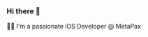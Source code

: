 ### Hi there 👋

👨‍💻 I'm a passionate iOS Developer @ MetaPax
<!--
- 🌱 I’m currently learning SwiftUI
- ✍️ Also I write articles on [aleos.dev](https://aleos.dev)
- 📫 How to reach me: [LinkedIn](https://www.linkedin.com/in/thealeos/)
-->
<!--
**aleos/aleos** is a ✨ _special_ ✨ repository because its `README.md` (this file) appears on your GitHub profile.

Here are some ideas to get you started:

- 🔭 I’m currently working on ...
- 🌱 I’m currently learning ...
- 👯 I’m looking to collaborate on ...
- 🤔 I’m looking for help with ...
- 💬 Ask me about ...
- 📫 How to reach me: ...
- 😄 Pronouns: ...
- ⚡ Fun fact: ...
-->
